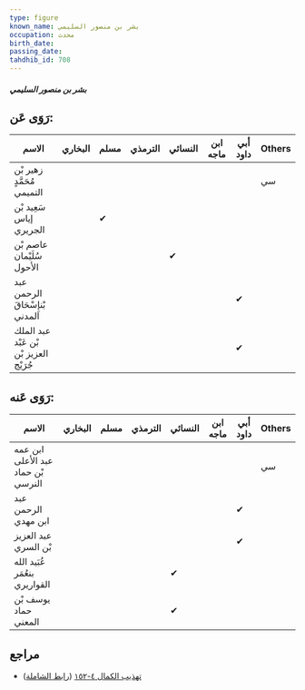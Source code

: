 ```yaml
---
type: figure
known_name: بشر بن منصور السليمي
occupation: محدث
birth_date:
passing_date:
tahdhib_id: 708
---
```

##### بشر بن منصور السليمي

## رَوَى عَن:
| الاسم                                  | البخاري | مسلم | الترمذي | النسائي | ابن ماجه | أبي داود | Others |
| -------------------------------------- | ------- | ---- | ------- | ------- | -------- | -------- | ------ |
| زهير بْن مُحَمَّدٍ التميمي             |         |      |         |         |          |          | سي     |
| سَعِيد بْن إياس الجريري                |         | ✔    |         |         |          |          |        |
| عاصم بْن سُلَيْمان الأحول              |         |      |         | ✔       |          |          |        |
| عبد الرحمن بْنإِسْحَاقَ المدني         |         |      |         |         |          | ✔        |        |
| عبد الملك بْن عَبْد العزيز بْن جُرَيْج |         |      |         |         |          | ✔        |        |
## رَوَى عَنه:
| الاسم                              | البخاري | مسلم | الترمذي | النسائي | ابن ماجه | أبي داود | Others |
| ---------------------------------- | ------- | ---- | ------- | ------- | -------- | -------- | ------ |
| ابن عمه عبد الأعلى بْن حماد النرسي |         |      |         |         |          |          | سي     |
| عبد الرحمن ابن مهدي                |         |      |         |         |          | ✔        |        |
| عبد العزيز بْن السري               |         |      |         |         |          | ✔        |        |
| عُبَيد الله بنعُمَر القواريري      |         |      |         | ✔       |          |          |        |
| يوسف بْن حماد المعني               |         |      |         | ✔       |          |          |        |
## مراجع
- [تهذيب الكمال ٤-١٥٢](obsidian://open?vault=Tahdhib-al-Kamal&file=Figures/٧٠٨-بشر%20بن%20منصور%20السليمي) ([رابط الشاملة](https://shamela.ws/book/3722/1666))